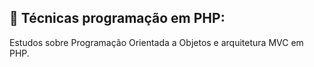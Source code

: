 ## 🐘 Técnicas programação em PHP:
Estudos sobre Programação Orientada a Objetos e arquitetura MVC em PHP.